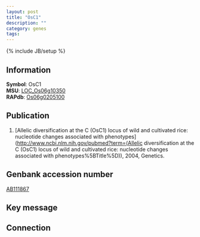 ```yaml
---
layout: post
title: "OsC1"
description: ""
category: genes
tags: 
---
```

{% include JB/setup %}

## Information
__Symbol__: OsC1  
__MSU__: [LOC_Os06g10350](http://rice.plantbiology.msu.edu/cgi-bin/ORF_infopage.cgi?orf=LOC_Os06g10350)  
__RAPdb__: [Os06g0205100](http://rapdb.dna.affrc.go.jp/viewer/gbrowse_details/irgsp1?name=Os06g0205100)  

## Publication
1. [Allelic diversification at the C (OsC1) locus of wild and cultivated rice: nucleotide changes associated with phenotypes](http://www.ncbi.nlm.nih.gov/pubmed?term=(Allelic diversification at the C (OsC1) locus of wild and cultivated rice: nucleotide changes associated with phenotypes%5BTitle%5D)), 2004, Genetics.

## Genbank accession number
[AB111867](http://www.ncbi.nlm.nih.gov/nuccore/AB111867)

## Key message

## Connection


